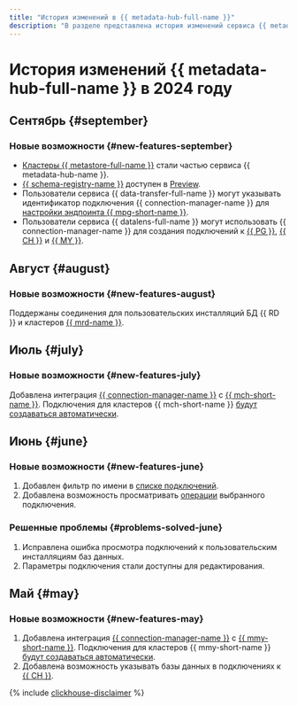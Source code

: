 ```yaml
---
title: "История изменений в {{ metadata-hub-full-name }}"
description: "В разделе представлена история изменений сервиса {{ metadata-hub-name }}."
---
```


# История изменений {{ metadata-hub-full-name }} в 2024 году

## Сентябрь {#september}

### Новые возможности {#new-features-september}

* [Кластеры {{ metastore-full-name }}](../concepts/metastore.md) стали частью сервиса {{ metadata-hub-name }}.
* [{{ schema-registry-name }}](../quickstart/schema-registry.md) доступен в [Preview](../../overview/concepts/launch-stages.md).
* Пользователи сервиса {{ data-transfer-full-name }} могут указывать идентификатор подключения {{ connection-manager-name }} для [настройки эндпоинта {{ mpg-short-name }}](../../data-transfer/operations/endpoint/source/postgresql.md).
* Пользователи сервиса {{ datalens-full-name }} могут использовать {{ connection-manager-name }} для создания подключений к [{{ PG }}](../../datalens/operations/connection/create-postgresql.md#conn-man), [{{ CH }}](../../datalens/operations/connection/create-clickhouse.md#conn-man) и [{{ MY }}](../../datalens/operations/connection/create-mysql.md#conn-man).

## Август {#august}

### Новые возможности {#new-features-august}

Поддержаны соединения для пользовательских инсталляций БД {{ RD }} и кластеров [{{ mrd-name }}](../../managed-redis/concepts/index.md).

## Июль {#july}

### Новые возможности {#new-features-july}

Добавлена интеграция [{{ connection-manager-name }}](../concepts/connection-manager.md) с [{{ mch-short-name }}](../../managed-clickhouse). Подключения для кластеров {{ mch-short-name }} [будут создаваться автоматически](../quickstart/connection-manager.md).

## Июнь {#june}

### Новые возможности {#new-features-june}

1. Добавлен фильтр по имени в [списке подключений](../operations/view-connection.md).
1. Добавлена возможность просматривать [операции](../operations/view-connection.md#operations) выбранного подключения.

### Решенные проблемы {#problems-solved-june}

1. Исправлена ошибка просмотра подключений к пользовательским инсталляциям баз данных.
1. Параметры подключения стали доступны для редактирования.

## Май {#may}

### Новые возможности {#new-features-may}

1. Добавлена интеграция [{{ connection-manager-name }}](../concepts/connection-manager.md) с [{{ mmy-short-name }}](../../managed-mysql). Подключения для кластеров {{ mmy-short-name }} [будут создаваться автоматически](../quickstart/connection-manager.md).
1. Добавлена возможность указывать базы данных в подключениях к [{{ CH }}](../operations/create-connection.md#mdb-clickhouse).


{% include [clickhouse-disclaimer](../../_includes/clickhouse-disclaimer.md) %}